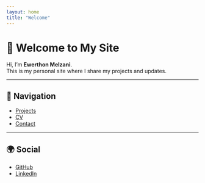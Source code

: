 ```yaml
---
layout: home
title: "Welcome"
---
```


# 👋 Welcome to My Site
Hi, I’m **Ewerthon Melzani**.  
This is my personal site where I share my projects and updates.

---

## 🔗 Navigation
- [Projects](/projects/)
- [CV](/cv/)
- [Contact](/Contact/)

---

## 🌍 Social
- [GitHub](https://github.com/ewerthonmelzani)
- [LinkedIn](https://www.linkedin.com/in/ewerthon-melzani-22b085298/)
